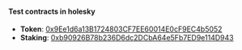 #### Test contracts in holesky

- **Token**: [0x9Ee1d6a13B1724803CF7EE60014E0cF9EC4b5052](https://holesky.etherscan.io/address/0x9Ee1d6a13B1724803CF7EE60014E0cF9EC4b5052)
- **Staking**: [0xb90926B78b236D6dc2DCbA64e5Fb7ED9e114D943](https://holesky.etherscan.io/address/0xb90926B78b236D6dc2DCbA64e5Fb7ED9e114D943)
